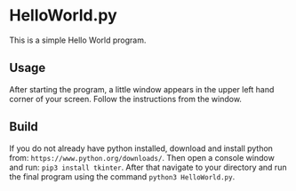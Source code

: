 # HelloWorld.py
This is a simple Hello World program.

## Usage
After starting the program, a little window appears in the upper left hand corner of your screen.
Follow the instructions from the window.

## Build
If you do not already have python installed, download and install python from: `https://www.python.org/downloads/`.
Then open a console window and run: `pip3 install tkinter`.
After that navigate to your directory and run the final program using the command `python3 HelloWorld.py`.

